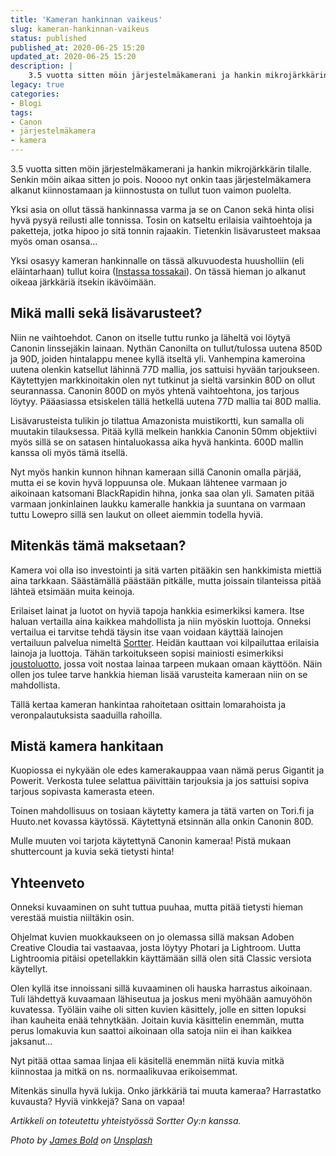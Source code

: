 ```yaml
---
title: 'Kameran hankinnan vaikeus'
slug: kameran-hankinnan-vaikeus
status: published
published_at: 2020-06-25 15:20
updated_at: 2020-06-25 15:20
description: |
    3.5 vuotta sitten möin järjestelmäkamerani ja hankin mikrojärkkärin tilalle. Senkin möin aikaa sitten jo pois. Noooo nyt onkin taas järjestelmäkamera alkanut kiinnostamaan ja kiinnostusta on tullut tuon vaimon puolelta. Yksi asia on ollut tässä hankinnassa varma ja se on Canon sekä hinta olisi hyvä pysyä reilusti alle tonnissa. Tosin on katseltu erilaisia vaihtoehtoja ja paketteja,… Jatka lukemista Kameran hankinnan vaikeus
legacy: true
categories:
- Blogi
tags:
- Canon
- järjestelmäkamera
- kamera
---
```


<p>3.5 vuotta sitten möin järjestelmäkamerani ja hankin mikrojärkkärin tilalle. Senkin möin aikaa sitten jo pois. Noooo nyt onkin taas järjestelmäkamera alkanut kiinnostamaan ja kiinnostusta on tullut tuon vaimon puolelta.</p>



<p>Yksi asia on ollut tässä hankinnassa varma ja se on Canon sekä hinta olisi hyvä pysyä reilusti alle tonnissa. Tosin on katseltu erilaisia vaihtoehtoja ja paketteja, jotka hipoo jo sitä tonnin rajaakin. Tietenkin lisävarusteet maksaa myös oman osansa&#8230;</p>



<p>Yksi osasyy kameran hankinnalle on tässä alkuvuodesta huusholliin (eli eläintarhaan) tullut koira (<a aria-label="undefined (opens in a new tab)" href="https://www.instagram.com/nestorithecorgi/" target="_blank" rel="noreferrer noopener">Instassa tossakai</a>). On tässä hieman jo alkanut oikeaa järkkäriä itsekin ikävöimään.</p>



<h2 class="wp-block-heading">Mikä malli sekä lisävarusteet?</h2>



<p>Niin ne vaihtoehdot. Canon on itselle tuttu runko ja läheltä voi löytyä Canonin linssejäkin lainaan. Nythän Canonilta on tullut/tulossa uutena 850D ja 90D, joiden hintalappu menee kyllä itseltä yli. Vanhempina kameroina uutena olenkin katsellut lähinnä 77D mallia, jos sattuisi hyvään tarjoukseen. Käytettyjen markkinoitakin olen nyt tutkinut ja sieltä varsinkin 80D on ollut seurannassa. Canonin 800D on myös yhtenä vaihtoehtona, jos tarjous löytyy. Pääasiassa etsiskelen tällä hetkellä uutena 77D mallia tai 80D mallia.</p>



<p>Lisävarusteista tulikin jo tilattua Amazonista muistikortti, kun samalla oli muutakin tilauksessa. Pitää kyllä melkein hankkia Canonin 50mm objektiivi myös sillä se on satasen hintaluokassa aika hyvä hankinta. 600D mallin kanssa oli myös tämä itsellä.</p>



<p>Nyt myös hankin kunnon hihnan kameraan sillä Canonin omalla pärjää, mutta ei se kovin hyvä loppuunsa ole. Mukaan lähtenee varmaan jo aikoinaan katsomani BlackRapidin hihna, jonka saa olan yli. Samaten pitää varmaan jonkinlainen laukku kameralle hankkia ja suuntana on varmaan tuttu Lowepro sillä sen laukut on olleet aiemmin todella hyviä.</p>



<h2 class="wp-block-heading">Mitenkäs tämä maksetaan?</h2>



<p>Kamera voi olla iso investointi ja sitä varten pitääkin sen hankkimista miettiä aina tarkkaan. Säästämällä päästään pitkälle, mutta joissain tilanteissa pitää lähteä etsimään muita keinoja.</p>



<p>Erilaiset lainat ja luotot on hyviä tapoja hankkia esimerkiksi kamera. Itse haluan vertailla aina kaikkea mahdollista ja niin myöskin luottoja. Onneksi vertailua ei tarvitse tehdä täysin itse vaan voidaan käyttää lainojen vertailuun palvelua nimeltä <a href="https://sortter.fi/" target="_blank" aria-label="undefined (opens in a new tab)" rel="noreferrer noopener">Sortter</a>. Heidän kauttaan voi kilpailuttaa erilaisia lainoja ja luottoja. Tähän tarkoitukseen sopisi mainiosti esimerkiksi <a aria-label="undefined (opens in a new tab)" href="https://sortter.fi/joustoluotto/" target="_blank" rel="noreferrer noopener">joustoluotto</a>, jossa voit nostaa lainaa tarpeen mukaan omaan käyttöön. Näin ollen jos tulee tarve hankkia hieman lisää varusteita kameraan niin on se mahdollista.</p>



<p>Tällä kertaa kameran hankintaa rahoitetaan osittain lomarahoista ja veronpalautuksista saaduilla rahoilla.</p>



<h2 class="wp-block-heading">Mistä kamera hankitaan</h2>



<p>Kuopiossa ei nykyään ole edes kamerakauppaa vaan nämä perus Gigantit ja Powerit. Verkosta tulee selattua päivittäin tarjouksia ja jos sattuisi sopiva tarjous sopivasta kamerasta eteen. </p>



<p>Toinen mahdollisuus on tosiaan käytetty kamera ja tätä varten on Tori.fi ja Huuto.net kovassa käytössä. Käytettynä etsinnän alla onkin Canonin 80D.</p>



<p>Mulle muuten voi tarjota käytettynä Canonin kameraa! Pistä mukaan shuttercount ja kuvia sekä tietysti hinta!</p>



<h2 class="wp-block-heading">Yhteenveto</h2>



<p>Onneksi kuvaaminen on suht tuttua puuhaa, mutta pitää tietysti hieman verestää muistia niiltäkin osin.</p>



<p>Ohjelmat kuvien muokkaukseen on jo olemassa sillä maksan Adoben Creative Cloudia tai vastaavaa, josta löytyy Photari ja Lightroom. Uutta Lightroomia pitäisi opetellakkin käyttämään sillä olen sitä Classic versiota käytellyt.</p>



<p>Olen kyllä itse innoissani sillä kuvaaminen oli hauska harrastus aikoinaan. Tuli lähdettyä kuvaamaan lähiseutua ja joskus meni myöhään aamuyöhön kuvatessa. Työläin vaihe oli sitten kuvien käsittely, jolle en sitten lopuksi ihan kauheita enää tehnytkään. Joitain kuvia käsittelin enemmän, mutta perus lomakuvia kun saattoi aikoinaan olla satoja niin ei ihan kaikkea jaksanut&#8230;</p>



<p>Nyt pitää ottaa samaa linjaa eli käsitellä enemmän niitä kuvia mitkä kiinnostaa ja mitkä on ns. normaalikuvaa erikoisemmat.</p>



<p>Mitenkäs sinulla hyvä lukija. Onko järkkäriä tai muuta kameraa? Harrastatko kuvausta? Hyviä vinkkejä? Sana on vapaa!</p>



<p><em>Artikkeli on toteutettu yhteistyössä Sortter Oy:n kanssa.</em></p>



<p class="has-small-font-size"><em>Photo by <a href="https://unsplash.com/@jamesbold?utm_source=unsplash&amp;utm_medium=referral&amp;utm_content=creditCopyText">James Bold</a> on <a href="/s/photos/canon?utm_source=unsplash&amp;utm_medium=referral&amp;utm_content=creditCopyText">Unsplash</a></em></p>
